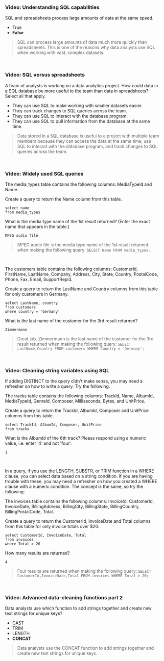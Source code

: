 ### Video: Understanding SQL capabilities

SQL and spreadsheets process large amounts of data at the same speed.

* True
* **False**

> SQL can process large amounts of data much more quickly than spreadsheets. This is one of the reasons why data analysts use SQL when working with vast, complex datasets.

&nbsp;

### Video: SQL versus spreadsheets

A team of analysts is working on a data analytics project. How could data in a SQL database be more useful to the team than data in spreadsheets? Select all that apply.

* They can use SQL to make working with smaller datasets easier.
* They can track changes to SQL queries across the team.
* They can use SQL to interact with the database program.
* They can use SQL to pull information from the database at the same time.

> Data stored in a SQL database is useful to a project with multiple team members because they can access the data at the same time, use SQL to interact with the database program, and track changes to SQL queries across the team.

&nbsp;

### Video: Widely used SQL queries

The media_types table contains the following columns: MediaTypeId and Name.

Create a query to return the Name column from this table.

```
select name 
from media_types 
```

What is the media type name of the 1st result returned? 
(Enter the exact name that appears in the table.)

```
MPEG audio file
```

> MPEG audio file is the media type name of the 1st result returned when making the following query:
    ```
    SELECT Name FROM media_types;
    ```

&nbsp;

The customers table contains the following columns: CustomerId, FirstName, LastName, Company, Address, City, State, Country, PostalCode, Phone, Fax, Email, SupportRepId.

Create a query to return the LastName and Country columns from this table for only customers in Germany.

```
select LastName, country
from customers
where country = 'Germany'
```

What is the last name of the customer for the 3rd result returned?
```
Zimmermann
```


> Great job. Zimmermann is the last name of the customer for the 3rd result returned when making the following query:
    ```
    SELECT LastName,Country FROM customers WHERE Country = 'Germany';
    ```

&nbsp;

### Video: Cleaning string variables using SQL

If adding DISTINCT to the query didn't make sense, you may need a refresher on how to write a query. Try the following. 

The tracks table contains the following columns: TrackId, Name, AlbumId, MediaTypeId, GenreId, Composer, Milliseconds, Bytes, and UnitPrice.

Create a query to return the TrackId, AlbumId, Composer and UnitPrice columns from this table.

```
select TrackId, AlbumId, Composer, UnitPrice
from tracks
```

What is the AlbumId of the 6th track? Please respond using a numeric value, i.e. enter '4' and not 'four'.

```
1
```

&nbsp;

In a query, if you use the LENGTH, SUBSTR, or TRIM function in a WHERE clause, you can select data based on a string condition. If you are having trouble with these, you may need a refresher on how you created a WHERE clause with a numeric condition. The concept is the same, so try the following:

The invoices table contains the following columns: InvoiceId, CustomerId, InvoiceDate, BillingAddress, BillingCity, BillingState, BillingCountry, BillingPostalCode, Total.

Create a query to return the CustomerId, InvoiceDate and Total columns from this table for only invoice totals over $20.

```
select CustomerId, InvoiceDate, Total
from invoices
where Total > 20
```

How many results are returned?
```
4
```

> Four results are returned when making the following query:
    ```
    SELECT CustomerId,InvoiceDate,Total FROM invoices WHERE Total > 20;
    ```

&nbsp;

### Video: Advanced data-cleaning functions part 2

Data analysts use which function to add strings together and create new text strings for unique keys?

* CAST
* TRIM
* LENGTH
* **CONCAT**

> Data analysts use the CONCAT function to add strings together and create new text strings for unique keys.
